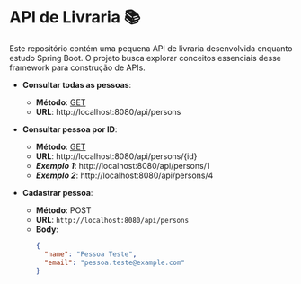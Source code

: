 # API de Livraria 📚
Este repositório contém uma pequena API de livraria desenvolvida enquanto estudo Spring Boot. O projeto busca explorar conceitos essenciais desse framework para construção de APIs.

- **Consultar todas as pessoas**:
  - **Método**: [GET](http://localhost:8080/api/persons)
  - **URL**: http://localhost:8080/api/persons

- **Consultar pessoa por ID**: 
  - **Método**: [GET](http://localhost:8080/api/persons)
  - **URL**: http://localhost:8080/api/persons/{id}
  - ***Exemplo 1***: http://localhost:8080/api/persons/1
  - ***Exemplo 2***: http://localhost:8080/api/persons/4

- **Cadastrar pessoa**: 
  - **Método**: POST
  - **URL**: `http://localhost:8080/api/persons`
  - **Body**:
    ```json
    {
      "name": "Pessoa Teste",
      "email": "pessoa.teste@example.com"
    }
    ```
